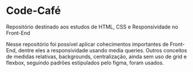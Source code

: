 # Code-Café
Repositório destinado aos estudos de HTML, CSS e Responsividade no Front-End

Nesse repositório foi possível aplicar cohecimentos importantes de Front-End, dentre eles a responsividade usando media queries.
Outros conceitos de medidas relativas, backgrounds, centralização, ainda sem uso de grid e flexbox, seguindo padrões estipulados pelo figma, foram usados.
